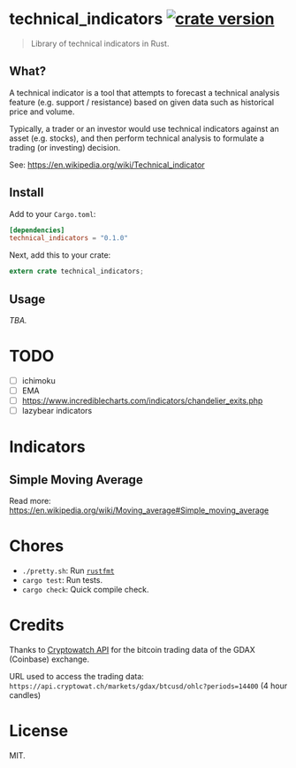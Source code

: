 technical_indicators [![crate version](https://img.shields.io/crates/v/technical_indicators.svg?style=flat)](https://crates.io/crates/technical_indicators)
====================

> Library of technical indicators in Rust.

## What?

A technical indicator is a tool that attempts to forecast a technical analysis feature (e.g. support / resistance) based on given data such as historical price and volume.

Typically, a trader or an investor would use technical indicators against an asset (e.g. stocks), and then perform technical analysis to formulate a trading (or investing) decision.

See: https://en.wikipedia.org/wiki/Technical_indicator

## Install

Add to your `Cargo.toml`:

```toml
[dependencies]
technical_indicators = "0.1.0"
```

Next, add this to your crate:

```rust
extern crate technical_indicators;
```

## Usage

*TBA.*

TODO
====

- [ ] ichimoku
- [ ] EMA
- [ ] https://www.incrediblecharts.com/indicators/chandelier_exits.php
- [ ] lazybear indicators

Indicators
==========

## Simple Moving Average

Read more: https://en.wikipedia.org/wiki/Moving_average#Simple_moving_average

Chores
======

- `./pretty.sh`: Run [`rustfmt`](https://github.com/rust-lang-nursery/rustfmt)
- `cargo test`: Run tests.
- `cargo check`: Quick compile check.

Credits
=======

Thanks to [Cryptowatch API](https://cryptowat.ch/docs/api#ohlc) for the bitcoin trading data of the GDAX (Coinbase) exchange.

URL used to access the trading data: `https://api.cryptowat.ch/markets/gdax/btcusd/ohlc?periods=14400` (4 hour candles)

License
=======

MIT.
